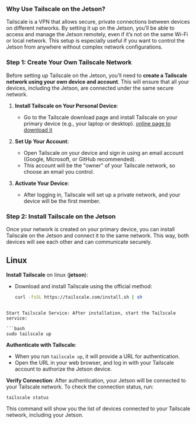 
### Why Use Tailscale on the Jetson?

Tailscale is a VPN that allows secure, private connections between devices on different networks. By setting it up on the Jetson, you’ll be able to access and manage the Jetson remotely, even if it’s not on the same Wi-Fi or local network. This setup is especially useful if you want to control the Jetson from anywhere without complex network configurations.

### Step 1: Create Your Own Tailscale Network

Before setting up Tailscale on the Jetson, you’ll need to **create a Tailscale network using your own device and account**. This will ensure that all your devices, including the Jetson, are connected under the same secure network.

1. **Install Tailscale on Your Personal Device**:
    - Go to the Tailscale download page and install Tailscale on your primary device (e.g., your laptop or desktop).
[online page to download it](https://tailscale.com/download)
      
2. **Set Up Your Account**:
    - Open Tailscale on your device and sign in using an email account (Google, Microsoft, or GitHub recommended).
    - This account will be the "owner" of your Tailscale network, so choose an email you control.
3. **Activate Your Device**:
    - After logging in, Tailscale will set up a private network, and your device will be the first member.

### Step 2: Install Tailscale on the Jetson

Once your network is created on your primary device, you can install Tailscale on the Jetson and connect it to the same network. This way, both devices will see each other and can communicate securely.

## Linux
**Install Tailscale** on linux (**jetson**):

- Download and install Tailscale using the official method:
  
  ```bash
  curl -fsSL https://tailscale.com/install.sh | sh
```

Start Tailscale Service: After installation, start the Tailscale service:

```bash
sudo tailscale up
```

**Authenticate with Tailscale**:

- When you run `tailscale up`, it will provide a URL for authentication.
- Open the URL in your web browser, and log in with your Tailscale account to authorize the Jetson device.

**Verify Connection**: After authentication, your Jetson will be connected to your Tailscale network. To check the connection status, run:

```bash
tailscale status
```

This command will show you the list of devices connected to your Tailscale network, including your Jetson.